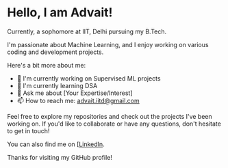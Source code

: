 # Hello, I am Advait!

Currently, a sophomore at IIT, Delhi pursuing my B.Tech. 

I'm passionate about Machine Learning, and I enjoy working on various coding and development projects. 

Here's a bit more about me:

- 🔭 I'm currently working on Supervised ML projects
- 🌱 I'm currently learning DSA
- 💬 Ask me about [Your Expertise/Interest]
- 📫 How to reach me: advait.iitd@gmail.com

Feel free to explore my repositories and check out the projects I've been working on. If you'd like to collaborate or have any questions, don't hesitate to get in touch!

You can also find me on [[LinkedIn](https://www.linkedin.com/in/advait-karnatak-0b0286137/).

Thanks for visiting my GitHub profile!
